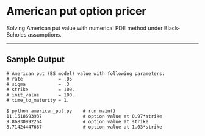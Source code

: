# American put option pricer

Solving American put value with numerical PDE method under Black-Scholes assumptions.

---

## Sample Output

```
# American put (BS model) value with following parameters:
# rate             = .05
# sigma            = .3
# strike           = 100.
# init_value       = 100.
# time_to_maturity = 1.

$ python american_put.py    # run main()
11.1518693937               # option value at 0.97*strike
9.86830992264               # option value at strike
8.71424447667               # option value at 1.03*strike
```

